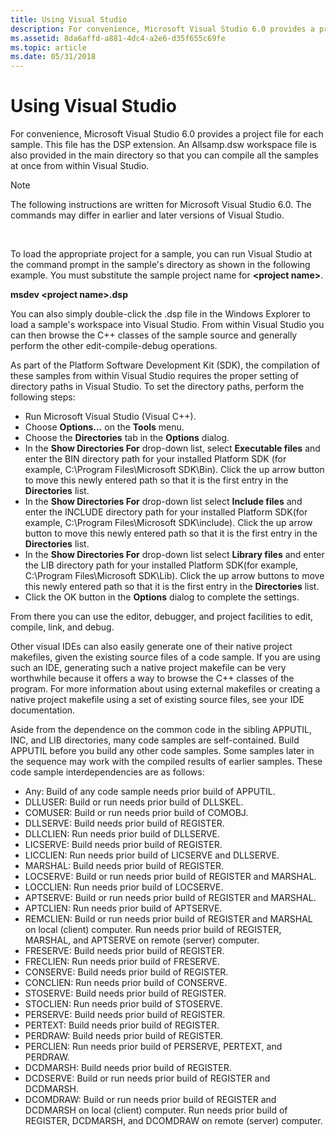 ```yaml
---
title: Using Visual Studio
description: For convenience, Microsoft Visual Studio 6.0 provides a project file for each sample.
ms.assetid: 8da6affd-a881-4dc4-a2e6-d35f655c69fe
ms.topic: article
ms.date: 05/31/2018
---
```


# Using Visual Studio

For convenience, Microsoft Visual Studio 6.0 provides a project file for each sample. This file has the DSP extension. An Allsamp.dsw workspace file is also provided in the main directory so that you can compile all the samples at once from within Visual Studio.

> [!Note]  
> The following instructions are written for Microsoft Visual Studio 6.0. The commands may differ in earlier and later versions of Visual Studio.

 

To load the appropriate project for a sample, you can run Visual Studio at the command prompt in the sample's directory as shown in the following example. You must substitute the sample project name for **\<project name\>**.

**msdev \<project name\>.dsp**

You can also simply double-click the .dsp file in the Windows Explorer to load a sample's workspace into Visual Studio. From within Visual Studio you can then browse the C++ classes of the sample source and generally perform the other edit-compile-debug operations.

As part of the Platform Software Development Kit (SDK), the compilation of these samples from within Visual Studio requires the proper setting of directory paths in Visual Studio. To set the directory paths, perform the following steps:

-   Run Microsoft Visual Studio (Visual C++).
-   Choose **Options...** on the **Tools** menu.
-   Choose the **Directories** tab in the **Options** dialog.
-   In the **Show Directories For** drop-down list, select **Executable files** and enter the BIN directory path for your installed Platform SDK (for example, C:\\Program Files\\Microsoft SDK\\Bin). Click the up arrow button to move this newly entered path so that it is the first entry in the **Directories** list.
-   In the **Show Directories For** drop-down list select **Include files** and enter the INCLUDE directory path for your installed Platform SDK(for example, C:\\Program Files\\Microsoft SDK\\include). Click the up arrow button to move this newly entered path so that it is the first entry in the **Directories** list.
-   In the **Show Directories For** drop-down list select **Library files** and enter the LIB directory path for your installed Platform SDK(for example, C:\\Program Files\\Microsoft SDK\\Lib). Click the up arrow buttons to move this newly entered path so that it is the first entry in the **Directories** list.
-   Click the OK button in the **Options** dialog to complete the settings.

From there you can use the editor, debugger, and project facilities to edit, compile, link, and debug.

Other visual IDEs can also easily generate one of their native project makefiles, given the existing source files of a code sample. If you are using such an IDE, generating such a native project makefile can be very worthwhile because it offers a way to browse the C++ classes of the program. For more information about using external makefiles or creating a native project makefile using a set of existing source files, see your IDE documentation.

Aside from the dependence on the common code in the sibling APPUTIL, INC, and LIB directories, many code samples are self-contained. Build APPUTIL before you build any other code samples. Some samples later in the sequence may work with the compiled results of earlier samples. These code sample interdependencies are as follows:

-   Any: Build of any code sample needs prior build of APPUTIL.
-   DLLUSER: Build or run needs prior build of DLLSKEL.
-   COMUSER: Build or run needs prior build of COMOBJ.
-   DLLSERVE: Build needs prior build of REGISTER.
-   DLLCLIEN: Run needs prior build of DLLSERVE.
-   LICSERVE: Build needs prior build of REGISTER.
-   LICCLIEN: Run needs prior build of LICSERVE and DLLSERVE.
-   MARSHAL: Build needs prior build of REGISTER.
-   LOCSERVE: Build or run needs prior build of REGISTER and MARSHAL.
-   LOCCLIEN: Run needs prior build of LOCSERVE.
-   APTSERVE: Build or run needs prior build of REGISTER and MARSHAL.
-   APTCLIEN: Run needs prior build of APTSERVE.
-   REMCLIEN: Build or run needs prior build of REGISTER and MARSHAL on local (client) computer. Run needs prior build of REGISTER, MARSHAL, and APTSERVE on remote (server) computer.
-   FRESERVE: Build needs prior build of REGISTER.
-   FRECLIEN: Run needs prior build of FRESERVE.
-   CONSERVE: Build needs prior build of REGISTER.
-   CONCLIEN: Run needs prior build of CONSERVE.
-   STOSERVE: Build needs prior build of REGISTER.
-   STOCLIEN: Run needs prior build of STOSERVE.
-   PERSERVE: Build needs prior build of REGISTER.
-   PERTEXT: Build needs prior build of REGISTER.
-   PERDRAW: Build needs prior build of REGISTER.
-   PERCLIEN: Run needs prior build of PERSERVE, PERTEXT, and PERDRAW.
-   DCDMARSH: Build needs prior build of REGISTER.
-   DCDSERVE: Build or run needs prior build of REGISTER and DCDMARSH.
-   DCOMDRAW: Build or run needs prior build of REGISTER and DCDMARSH on local (client) computer. Run needs prior build of REGISTER, DCDMARSH, and DCOMDRAW on remote (server) computer.

 

 




